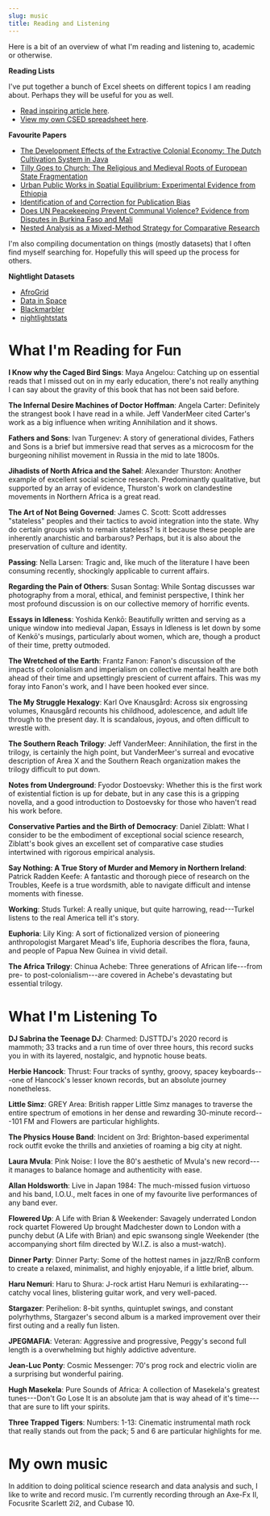 ```yaml
---
slug: music
title: Reading and Listening
---
```


Here is a bit of an overview of what I'm reading and listening to, academic or otherwise. 

**Reading Lists**

I've put together a bunch of Excel sheets on different topics I am reading about. Perhaps they will be useful for you as well. 
* [Read inspiring article here](http://www.raulpacheco.org/resources/literature-reviews/). 
* [View my own CSED spreadsheet here](https://docs.google.com/spreadsheets/d/1OV1zvSEG_ZgbOzszf24NK0bsescvAICYEsPyYdo1Szw/edit#gid=788107640).

**Favourite Papers**

* [The Development Effects of the Extractive Colonial Economy: The Dutch Cultivation System in Java](https://scholar.harvard.edu/sites/scholar.harvard.edu/files/CSpaper.pdf)
* [Tilly Goes to Church: The Religious and Medieval Roots of European State Fragmentation](https://www.cambridge.org/core/services/aop-cambridge-core/content/view/4EEE3598EF17E46DF0050C375C9FDD45/S0003055423000278a.pdf/tilly-goes-to-church-the-religious-and-medieval-roots-of-european-state-fragmentation.pdf)
* [Urban Public Works in Spatial Equilibrium: Experimental Evidence from Ethiopia](https://www.qmul.ac.uk/sef/media/econ/research/workingpapers/wp957.pdf)
* [Identification of and Correction for Publication Bias](https://pubs.aeaweb.org/doi/pdfplus/10.1257/aer.20180310)
* [Does UN Peacekeeping Prevent Communal Violence? Evidence from Disputes in Burkina Faso and Mali](https://ideas.repec.org/p/osf/osfxxx/m7s45.html)
* [Nested Analysis as a Mixed-Method Strategy for Comparative Research](https://www.cambridge.org/core/journals/american-political-science-review/article/abs/nested-analysis-as-a-mixedmethod-strategy-for-comparative-research/D4FF59D175D761C20BD6CE440AFD700B)

I'm also compiling documentation on things (mostly datasets) that I often find myself searching for. Hopefully this will speed up the process for others. 

**Nightlight Datasets**

* [AfroGrid](https://dataverse.harvard.edu/dataset.xhtml?persistentId=doi:10.7910/DVN/LDI5TK)
* [Data in Space](https://datainspace.org/index.php/global-nighttime-lights-at-adm2-level-1992-2013/)
* [Blackmarbler](https://github.com/worldbank/blackmarbler)
* [nightlightstats](https://github.com/JakobMie/nightlightstats)

# What I'm Reading for Fun

**I Know why the Caged Bird Sings**: Maya Angelou: Catching up on essential reads that I missed out on in my early education, there's not really anything I can say about the gravity of this book that has not been said before. 

**The Infernal Desire Machines of Doctor Hoffman**: Angela Carter: Definitely the strangest book I have read in a while. Jeff VanderMeer cited Carter's work as a big influence when writing Annihilation and it shows. 

**Fathers and Sons**: Ivan Turgenev: A story of generational divides, Fathers and Sons is a brief but immersive read that serves as a microcosm for the burgeoning nihilist movement in Russia in the mid to late 1800s.

**Jihadists of North Africa and the Sahel**: Alexander Thurston: Another example of excellent social science research. Predominantly qualitative, but supported by an array of evidence, Thurston's work on clandestine movements in Northern Africa is a great read.  

**The Art of Not Being Governed**: James C. Scott: Scott addresses "stateless" peoples and their tactics to avoid integration into the state. Why do certain groups wish to remain stateless? Is it because these people are inherently anarchistic and barbarous? Perhaps, but it is also about the preservation of culture and identity. 

**Passing**: Nella Larsen: Tragic and, like much of the literature I have been consuming recently, shockingly applicable to current affairs.

**Regarding the Pain of Others**: Susan Sontag: While Sontag discusses war photography from a moral, ethical, and feminist perspective, I think her most profound discussion is on our collective memory of horrific events.

**Essays in Idleness**: Yoshida Kenkō: Beautifully written and serving as a unique window into medieval Japan, Essays in Idleness is let down by some of Kenkō's musings, particularly about women, which are, though a product of their time, pretty outmoded.

**The Wretched of the Earth**: Frantz Fanon: Fanon's discussion of the impacts of colonialism and imperialism on collective mental health are both ahead of their time and upsettingly prescient of current affairs. This was my foray into Fanon's work, and I have been hooked ever since.

**The My Struggle Hexalogy**: Karl Ove Knausgård: Across six engrossing volumes, Knausgård recounts his childhood, adolescence, and adult life through to the present day. It is scandalous, joyous, and often difficult to wrestle with. 

**The Southern Reach Trilogy**: Jeff VanderMeer: Annihilation, the first in the trilogy, is certainly the high point, but VanderMeer's surreal and evocative description of Area X and the Southern Reach organization makes the trilogy difficult to put down. 

**Notes from Underground**: Fyodor Dostoevsky: Whether this is the first work of existential fiction is up for debate, but in any case this is a gripping novella, and a good introduction to Dostoevsky for those who haven't read his work before. 

**Conservative Parties and the Birth of Democracy**: Daniel Ziblatt: What I consider to be the embodiment of exceptional social science research, Ziblatt's book gives an excellent set of comparative case studies intertwined with rigorous empirical analysis.  

**Say Nothing: A True Story of Murder and Memory in Northern Ireland**: Patrick Radden Keefe: A fantastic and thorough piece of research on the Troubles, Keefe is a true wordsmith, able to navigate difficult and intense moments with finesse.

**Working**: Studs Turkel: A really unique, but quite harrowing, read---Turkel listens to the real America tell it's story.

**Euphoria**: Lily King: A sort of fictionalized version of pioneering anthropologist Margaret Mead's life, Euphoria describes the flora, fauna, and people of Papua New Guinea in vivid detail.

**The Africa Trilogy**: Chinua Achebe: Three generations of African life---from pre- to post-colonialism---are covered in Achebe's devastating but essential trilogy.

# What I'm Listening To

**DJ Sabrina the Teenage DJ**: Charmed: DJSTTDJ's 2020 record is mammoth; 33 tracks and a run time of over three hours, this record sucks you in with its layered, nostalgic, and hypnotic house beats.

**Herbie Hancock**: Thrust: Four tracks of synthy, groovy, spacey keyboards---one of Hancock's lesser known records, but an absolute journey nonetheless. 

**Little Simz**: GREY Area: British rapper Little Simz manages to traverse the entire spectrum of emotions in her dense and rewarding 30-minute record---101 FM and Flowers are particular highlights. 

**The Physics House Band**: Incident on 3rd: Brighton-based experimental rock outfit evoke the thrills and anxieties of roaming a big city at night. 

**Laura Mvula**: Pink Noise: I love the 80's aesthetic of Mvula's new record---it manages to balance homage and authenticity with ease.

**Allan Holdsworth**: Live in Japan 1984: The much-missed fusion virtuoso and his band, I.O.U., melt faces in one of my favourite live performances of any band ever.

**Flowered Up**: A Life with Brian & Weekender: Savagely underrated London rock quartet Flowered Up brought Madchester down to London with a punchy debut (A Life with Brian) and epic swansong single Weekender (the accompanying short film directed by W.I.Z. is also a must-watch).  

**Dinner Party**: Dinner Party: Some of the hottest names in jazz/RnB conform to create a relaxed, minimalist, and highly enjoyable, if a little brief, album.   

**Haru Nemuri**: Haru to Shura: J-rock artist Haru Nemuri is exhilarating---catchy vocal lines, blistering guitar work, and very well-paced. 

**Stargazer**: Perihelion: 8-bit synths, quintuplet swings, and constant polyrhythms, Stargazer's second album is a marked improvement over their first outing and a really fun listen.

**JPEGMAFIA**: Veteran: Aggressive and progressive, Peggy's second full length is a overwhelming but highly addictive adventure.

**Jean-Luc Ponty**: Cosmic Messenger: 70's prog rock and electric violin are a surprising but wonderful pairing.

**Hugh Masekela**: Pure Sounds of Africa: A collection of Masekela's greatest tunes---Don't Go Lose It is an absolute jam that is way ahead of it's time---that are sure to lift your spirits.

**Three Trapped Tigers**: Numbers: 1-13: Cinematic instrumental math rock that really stands out from the pack; 5 and 6 are particular highlights for me. 

# My own music

In addition to doing political science research and data analysis and such, I like to write and record music. I'm currently recording through an Axe-Fx II, Focusrite Scarlett 2i2, and Cubase 10.
